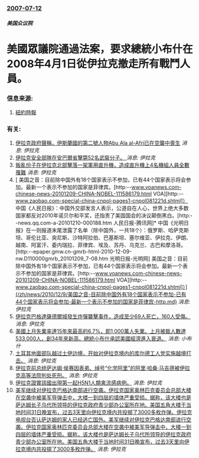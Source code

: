 ### [2007-07-12](/news/2007/07/12/index.md)

##### 美国众议院
# 美國眾議院通過法案，要求總統小布什在2008年4月1日從伊拉克撤走所有戰鬥人員。




### 信息来源:

1. [紐約時報](http://www.nytimes.com/cq/2007/07/12/cq_3069.html)

### 有关:

1. [伊拉克政府聲稱，伊斯蘭國的第二號人物Abu Ala al-Afri已在空襲中喪生](/zh/news/2015/05/13/伊拉克政府聲稱-伊斯蘭國的第二號人物Abu-Ala-al-Afri已在空襲中喪生.md) _消息: 伊拉克_
2. [ 伊拉克安全部隊在安巴爾省擊斃52名武裝分子。 ](/zh/news/2014/03/3/伊拉克安全部隊在安巴爾省擊斃52名武裝分子.md) _消息: 伊拉克_
3. [ 叛亂份子在伊拉克北部擊落一架軍用直升機，造成直升機上4名機組人員全數罹難](/zh/news/2013/10/2/叛亂份子在伊拉克北部擊落一架軍用直升機-造成直升機上4名機組人員全數罹難.md) _消息: 伊拉克_
4. [ 美国之音：目前除中国外有18个国家表示不参加，已有44个国家表示将会参加。最新一个表示不参加的国家是菲律宾。[http:--www.voanews.com-chinese-news-20101209-CHINA-NOBEL-111586179.html VOA][http:--www.zaobao.com-special-china-cnpol-pages1-cnpol081221d.shtml]） 中国《人民日报》：中国外交部发言人表示，公道自在人心，世界上绝大多数国家都反对2010年诺贝尔和平奖，还指责了美国国会的决议颠倒黑白。[http:--news.qq.com-a-20101210-000188.htm 人民日报-腾讯网]* 中国《光明日报》在一则报道末尾泄露了名单（除中国外，一共18个）：俄罗斯、哈萨克斯坦、哥伦比亚、突尼斯、沙特阿拉伯、巴基斯坦、塞尔维亚、伊拉克、伊朗、越南、阿富汗、委内瑞拉、菲律宾、埃及、苏丹、乌克兰、古巴和摩洛哥。[http:--epaper.gmw.cn-gmrb-html-2010-12-09-nw.D110000gmrb_20101209_7-08.htm 光明日报-光明网] 美国之音：目前除中国外有18个国家表示不参加，已有44个国家表示将会参加。最新一个表示不参加的国家是菲律宾。[http:--www.voanews.com-chinese-news-20101209-CHINA-NOBEL-111586179.html VOA][http:--www.zaobao.com-special-china-cnpol-pages1-cnpol081221d.shtml]）](/zh/news/2010/12/9/美国之音-目前除中国外有18个国家表示不参加-已有44个国家表示将会参加-最新一个表示不参加的国家是菲律宾-http.md) _消息: 伊拉克_
5. [ 伊拉克巴格達薩德爾城發生炸彈襲擊事件，造成至少69人死亡，160人受傷。](/zh/news/2009/06/24/伊拉克巴格達薩德爾城發生炸彈襲擊事件-造成至少69人死亡-160人受傷.md) _消息: 伊拉克_
6. [美國上月失業率達15年來最高的6.7%，即1,000萬人失業。上月被裁人數達533,000人，創34年來新高。總統小布什承認美國經濟進入衰退。](/zh/news/2008/12/5/美國上月失業率達15年來最高的67-即1000萬人失業-上月被裁人數達533000人-創34年來新高-總統小布什.md) _消息: 小布什_
7. [土耳其地面部队越过土伊边境，开始对伊拉克境内的库尔德工人党实施越境打击。](/zh/news/2008/02/21/土耳其地面部队越过土伊边境-开始对伊拉克境内的库尔德工人党实施越境打击.md) _消息: 伊拉克_
8. [伊拉克前总统萨达姆·侯赛因表弟、绰号“化学阿里”的阿里·哈桑·马吉德被伊拉克高等法院判处死刑。](/zh/news/2007/06/24/伊拉克前总统萨达姆-侯赛因表弟-绰号-化学阿里-的阿里-哈桑-马吉德被伊拉克高等法院判处死刑.md) _消息: 伊拉克_
9. [伊拉克證實該國出現第一起H5N1人類禽流感病例。](/zh/news/2006/01/30/伊拉克證實該國出現第一起H5N1人類禽流感病例.md) _消息: 伊拉克_
10. [美军继续对伊拉克巴格达南部进行空袭。伊拉克国家奥林匹克委员会总部大楼在空袭中被美军导弹击中，大楼一到四层的墙体严重受损。据称，该大楼也是萨达姆长子乌代所领导的伊拉克政府青少部办公室所在地。美国五角大楼于当地时间31日晚宣布，过去3天里向伊拉克境内共投掷了3000多枚炸弹。伊拉克电视台否认萨达姆的家人已经逃亡国外。美军继续对伊拉克巴格达南部进行空袭。伊拉克国家奥林匹克委员会总部大楼在空袭中被美军导弹击中，大楼一到四层的墙体严重受损。据称，该大楼也是萨达姆长子乌代所领导的伊拉克政府青少部办公室所在地。美国五角大楼于当地时间31日晚宣布，过去3天里向伊拉克境内共投掷了3000多枚炸弹。](/zh/news/2003/04/1/美军继续对伊拉克巴格达南部进行空袭-伊拉克国家奥林匹克委员会总部大楼在空袭中被美军导弹击中-大楼一到四层的墙体严重受损.md) _消息: 伊拉克_
